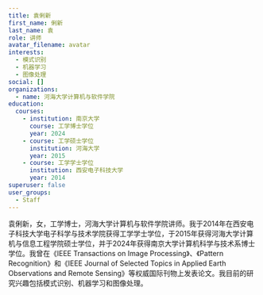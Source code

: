 ```yaml
---
title: 袁俐新
first_name: 俐新
last_name: 袁
role: 讲师
avatar_filename: avatar
interests:
  - 模式识别
  - 机器学习
  - 图像处理
social: []
organizations:
  - name: 河海大学计算机与软件学院
education:
  courses:
    - institution: 南京大学
      course: 工学博士学位
      year: 2024
    - course: 工学硕士学位
      institution: 河海大学
      year: 2015
    - course: 工学学士学位
      institution: 西安电子科技大学
      year: 2014
superuser: false
user_groups:
  - Staff
---
```

袁俐新，女，工学博士，河海大学计算机与软件学院讲师。我于2014年在西安电子科技大学电子科学与技术学院获得工学学士学位，于2015年获得河海大学计算机与信息工程学院硕士学位，并于2024年获得南京大学计算机科学与技术系博士学位。我曾在《IEEE Transactions on Image Processing》、《Pattern Recognition》和《IEEE Journal of Selected Topics in Applied Earth Observations and Remote Sensing》等权威国际刊物上发表论文。我目前的研究兴趣包括模式识别、机器学习和图像处理。